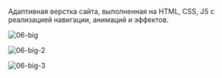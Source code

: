 Адаптивная верстка сайта, выполненная на HTML, CSS, JS с реализацией навигации, анимаций и эффектов.


![06-big](https://github.com/user-attachments/assets/be6d8937-0ff6-4954-a659-8839630f847c)

![06-big-2](https://github.com/user-attachments/assets/496647dd-1fc7-44d8-8854-1088f9c77782)

![06-big-3](https://github.com/user-attachments/assets/b8029b98-1bb8-4ffe-ad7e-bdc3aa7ec82c)
